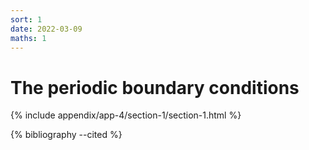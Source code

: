```yaml
---
sort: 1
date: 2022-03-09
maths: 1
---
```


# The periodic boundary conditions

{% include appendix/app-4/section-1/section-1.html %}

{% bibliography --cited %}
